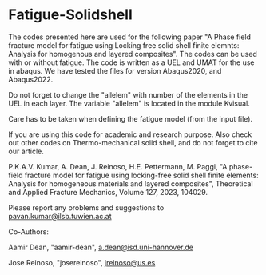 # Fatigue-Solidshell
The codes presented here are used for the following paper "A Phase field fracture model for fatigue using Locking free solid shell finite elemnts: Analysis for homogenous and layered composites".
The codes can be used with or without fatigue. The code is written as a UEL and UMAT for the use in abaqus. We have tested the files for version Abaqus2020, and Abaqus2022. 

Do not forget to change the "allelem" with number of the elements in the UEL in each layer. The variable "allelem" is located in the module Kvisual. 

Care has to be taken when defining the fatigue model (from the input file).

If you are using this code for academic and research purpose. Also check out other codes on Thermo-mechanical solid shell, and do not forget to cite our article. 

P.K.A.V. Kumar, A. Dean, J. Reinoso, H.E. Pettermann, M. Paggi, "A phase-field fracture model for fatigue using locking-free solid shell finite elements: Analysis for homogeneous materials and layered composites", Theoretical and Applied Fracture Mechanics, Volume 127, 2023, 104029.

Please report any problems and suggestions to pavan.kumar@ilsb.tuwien.ac.at

Co-Authors:

Aamir Dean, "aamir-dean", a.dean@isd.uni-hannover.de

Jose Reinoso, "josereinoso", jreinoso@us.es

